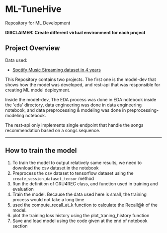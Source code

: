 # ML-TuneHive

Repository for ML Development

**DISCLAIMER: Create different virtual environment for each project**

## Project Overview
Data used:

- [Spotify Music Streaming dataset in 4 years](https://www.kaggle.com/datasets/thedevastator/streaming-activity-dataset)

This Repository contains two projects. The first one is the model-dev that shows how the model was developed, and rest-api that was responsible for creating ML model deployment.

Inside the model-dev, The EDA process was done in EDA notebook inside the 'eda' directory, data engineering was done in data engineering notebook, and data preprocessing & modeling was done in preprocessing-modeling notebook.

The rest-api only implements single endpoint that handle the songs recommendation based on a songs sequence.

----

## How to train the model

1. To train the model to output relatively same results, we need to download the csv dataset in the notebook
2. Preprocess the csv dataset to tensorflow dataset using the `create_session_dataset_tensor` method
3. Run the definition of GRU4REC class, and function used in training and evaluation
4. Train the model. Because the data used here is small, the training process would not take a long time
5. used the compute_recall_at_k function to calculate the Recall@k of the model.
6. plot the training loss history using the plot_traning_history function
7. Save and load model using the code given at the end of notebook section


